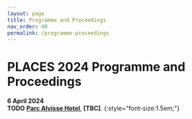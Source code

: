 ```yaml
---
layout: page
title: Programme and Proceedings
nav_order: 40
permalink: /programme-proceedings
---
```


# PLACES 2024 Programme and Proceedings

<!--
{: .proceedings }
The PLACES 2023 proceedings are published in [volume 378 of EPTCS](http://doi.org/10.4204/EPTCS.378).
-->

**6 April 2024**<br>
**TODO** **[Parc Alvisse Hotel](https://maps.app.goo.gl/7JXZ9afgpbw4zPk86)**, **[TBC]**.
{:style="font-size:1.5em;"}

<!--
<table id="programme">
    <tr>
        <td class="time">8:00-8:50</td>
        <td colspan="2">Arrival and registration</td>
    </tr>
    <tr>
        <td class="time">8:50-9:00</td>
        <td colspan="2">Opening of PLACES 2023</td>
    </tr>
    <tr class="keynote">
        <td class="time">9:00-9:50</td>
        <td><strong>Keynote talk</strong></td>
        <td>
          <strong><a href="https://wwwhome.ewi.utwente.nl/~marieke">Marieke Huisman</a></strong>,
          University of Twente, NL.<br>
          <strong><em><a href="https://cgi.cse.unsw.edu.au/~eptcs/revision.cgi?PLACES2023#EPTCS378.0.1">VerCors & Alpinist: Verification of Optimised GPU Programs</a></em></strong>
        </td>
    </tr>
    <tr>
        <td class="time">9:50-10:10</td>
        <td>Session:<br>Concurrency 1</td>
        <td>
          Felix Stutz.<br>
          <em><a href="https://cgi.cse.unsw.edu.au/~eptcs/revision.cgi?PLACES2023#EPTCS378.0.3">Multiparty Session Types Meet Message Sequence Charts</a></em>
        </td>
    </tr>
    <tr class="break">
        <td class="time">10:10-10:30</td>
        <td colspan="2">Coffee break</td>
    </tr>
    <tr>
        <td class="time">10:30-11:00</td>
        <td rowspan="5">Session:<br>Concurrency 2</td>
        <td>
          Matteo Cimini.<br>
          <em><a href="https://doi.org/10.4204/EPTCS.378.2">A Declarative Validator for GSOS Languages</a></em>
        </td>
    </tr>
    <tr>
        <td class="time">11:00-11:30</td>
        <td>
          Dominic Orchard, Mihail Munteanu and Paulo Torrens.<br>
          <em><a href="https://doi.org/10.4204/EPTCS.378.4">Communicating Actor Automata: modelling Erlang processes as
              communicating machines</a></em>
        </td>
    </tr>
    <tr>
        <td class="time">11:30-12:00</td>
        <td>
          Ton Smeele and Sung-Shik Jongmans.<br>
          <em><a href="https://doi.org/10.4204/EPTCS.378.5">Choreographic Programming of Isolated Transactions</a></em>
        </td>
    </tr>
    <tr>
        <td class="time">12:00-12:20</td>
        <td>
          Joseph Paulus, Daniele Nantes-Sobrinho and Jorge A. Pérez.<br>
          <em><a href="https://cgi.cse.unsw.edu.au/~eptcs/revision.cgi?PLACES2023#EPTCS378.0.3">Functions as Processes: The Non-Deterministic Case</a></em>
        </td>
    </tr>
    <tr>
        <td class="time">12:20-12:40</td>
        <td>
          Åsmund Aqissiaq Arild Kløvstad.<br>
          <em><a href="https://cgi.cse.unsw.edu.au/~eptcs/revision.cgi?PLACES2023#EPTCS378.0.3">Concurrent Symbolic Execution with Trace Semantics in Coq</a></em>
        </td>
    </tr>
    <tr class="break">
        <td class="time">12:40-14:00</td>
        <td colspan="2">Lunch break</td>
    </tr>
    <tr class="keynote">
        <td class="time">14:00-14:50</td>
        <td><strong>Keynote talk</strong></td>
        <td>
          <strong><a href="https://www.di.fc.ul.pt/~vv">Vasco T. Vasconcelos</a></strong>,
          University of Lisbon, PT.<br>
          <strong><em><a href="https://cgi.cse.unsw.edu.au/~eptcs/revision.cgi?PLACES2023#EPTCS378.0.2">Thirty Years of Session Types</a></em></strong>
        </td>
    </tr>
    <tr>
        <td class="time">14:50-15:20</td>
        <td rowspan="3">Session:<br>Session types 1</td>
        <td>
          Ross Horne and Luca Padovani.<br>
          <em><a href="https://doi.org/10.4204/EPTCS.378.3">A Logical Account of Subtyping for Session Types</a></em>
        </td>
    </tr>
    <tr>
        <td class="time">15:20-15:50</td>
        <td>
          Bernardo Almeida, Andreia Mordido and Vasco T. Vasconcelos.<br>
          <em><a href="https://doi.org/10.4204/EPTCS.378.1">Kind inference for the FreeST Programming Language</a></em>
        </td>
    </tr>
    <tr>
        <td class="time">15:50-16:10</td>
        <td>
          Matthew Alan Le Brun and Ornela Dardha.<br>
          <em><a href="https://cgi.cse.unsw.edu.au/~eptcs/revision.cgi?PLACES2023#EPTCS378.0.3">MAGπ: Types for Failure-Prone Communication</a></em>
        </td>
    </tr>
    <tr class="break">
        <td class="time">16:10-16:30</td>
        <td colspan="2">Coffee break</td>
    </tr>
    <tr>
        <td class="time">16:30-16:50</td>
        <td rowspan="2">Session:<br>Session types 2</td>
        <td>
          Carlos Alberto Ramirez Restrepo, Juan C. Jaramillo and Jorge A. Pérez.<br>
          <em><a href="https://cgi.cse.unsw.edu.au/~eptcs/revision.cgi?PLACES2023#EPTCS378.0.3">Session-Based Concurrency, Implemented in Maude</a></em>
        </td>
    </tr>
    <tr>
        <td class="time">16:50-17:10</td>
        <td>
          Diogo Poças, Diana Costa, Andreia Mordido and Vasco T. Vasconcelos.<br>
          <em><a href="https://cgi.cse.unsw.edu.au/~eptcs/revision.cgi?PLACES2023#EPTCS378.0.3">Polymorphic Sessions and Sequential Composition of Types</a></em>
        </td>
    </tr>
    <tr>
        <td class="time">17:10-17:30</td>
        <td>Session:<br>Programming languages</td>
        <td>
          Mads Rosendahl, Maja H. Kirkeby, Mathias Larsen, Martin Sundman,
          Tjark Petersen and Martin Schoeberl.<br>
          <em><a href="https://cgi.cse.unsw.edu.au/~eptcs/revision.cgi?PLACES2023#EPTCS378.0.3">Language Support for Implementing Algorithms on Low Level Hardware Components</a></em>
        </td>
    </tr>
    <tr>
        <td class="time">17:30-17:40</td>
        <td>Closing</td>
    </tr>
</table>
-->
